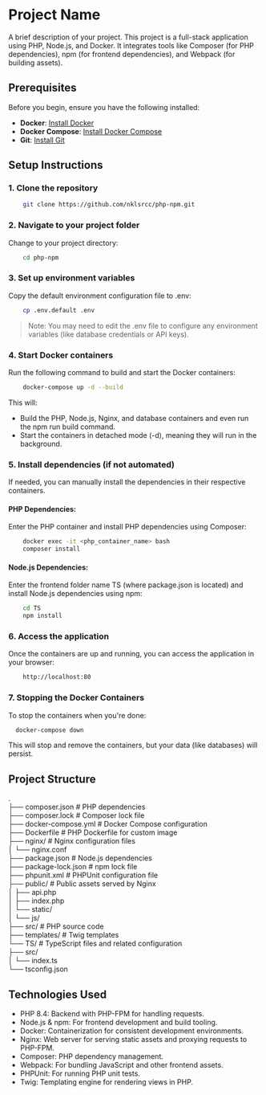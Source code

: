 # Project Name

A brief description of your project. This project is a full-stack application using PHP, Node.js, and Docker. It
integrates tools like Composer (for PHP dependencies), npm (for frontend dependencies), and Webpack (for building
assets).

## Prerequisites

Before you begin, ensure you have the following installed:

- **Docker**: [Install Docker](https://docs.docker.com/get-docker/)
- **Docker Compose**: [Install Docker Compose](https://docs.docker.com/compose/install/)
- **Git**: [Install Git](https://git-scm.com/book/en/v2/Getting-Started-Installing-Git)

## Setup Instructions

### 1. Clone the repository


```bash
    git clone https://github.com/nklsrcc/php-npm.git
```

### 2. Navigate to your project folder

Change to your project directory:

```bash
    cd php-npm
```

### 3. Set up environment variables

Copy the default environment configuration file to .env:

```bash
    cp .env.default .env
```

> Note: You may need to edit the .env file to configure any environment variables (like database credentials or API
> keys).

### 4. Start Docker containers

Run the following command to build and start the Docker containers:

```bash
    docker-compose up -d --build
```

This will:

- Build the PHP, Node.js, Nginx, and database containers and even run the npm run build command.
- Start the containers in detached mode (-d), meaning they will run in the background.

### 5. Install dependencies (if not automated)

If needed, you can manually install the dependencies in their respective containers.

#### PHP Dependencies:

Enter the PHP container and install PHP dependencies using Composer:

```bash
    docker exec -it <php_container_name> bash
    composer install
```

#### Node.js Dependencies:

Enter the frontend folder name TS (where package.json is located) and install Node.js dependencies using npm:

```bash
    cd TS
    npm install
```

### 6. Access the application

Once the containers are up and running, you can access the application in your browser:

```bash
    http://localhost:80
```

### 7. Stopping the Docker Containers

To stop the containers when you're done:

```bash
  docker-compose down
```

This will stop and remove the containers, but your data (like databases) will persist.

## Project Structure

.<br>
├── composer.json        # PHP dependencies<br>
├── composer.lock        # Composer lock file<br>
├── docker-compose.yml   # Docker Compose configuration<br>
├── Dockerfile           # PHP Dockerfile for custom image<br>
├── nginx/               # Nginx configuration files<br>
│   └── nginx.conf<br>
├── package.json         # Node.js dependencies<br>
├── package-lock.json    # npm lock file<br>
├── phpunit.xml          # PHPUnit configuration file<br>
├── public/              # Public assets served by Nginx<br>
│   ├── api.php<br>
│   ├── index.php<br>
│   └── static/<br>
│       └── js/<br>
├── src/                 # PHP source code<br>
├── templates/           # Twig templates<br>
└── TS/                  # TypeScript files and related configuration<br>
├── src/<br>
│   └── index.ts<br>
└── tsconfig.json<br>

## Technologies Used

- PHP 8.4: Backend with PHP-FPM for handling requests.
- Node.js & npm: For frontend development and build tooling.
- Docker: Containerization for consistent development environments.
- Nginx: Web server for serving static assets and proxying requests to PHP-FPM.
- Composer: PHP dependency management.
- Webpack: For bundling JavaScript and other frontend assets.
- PHPUnit: For running PHP unit tests.
- Twig: Templating engine for rendering views in PHP.